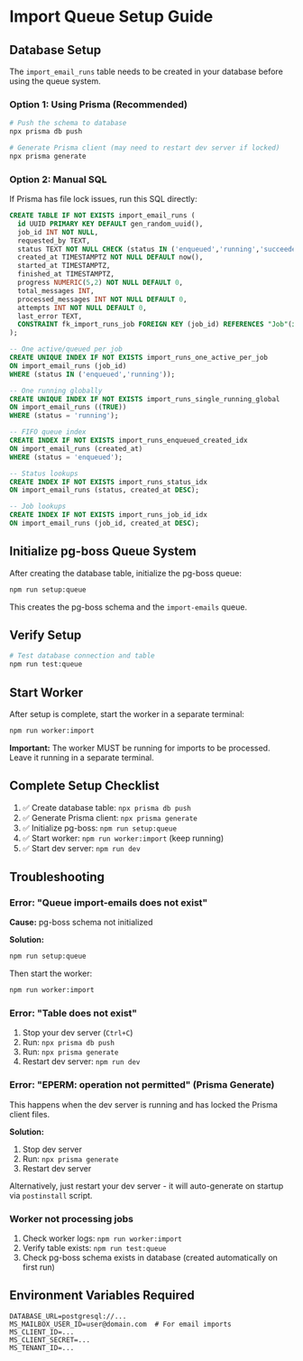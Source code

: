 # Import Queue Setup Guide

## Database Setup

The `import_email_runs` table needs to be created in your database before using the queue system.

### Option 1: Using Prisma (Recommended)

```bash
# Push the schema to database
npx prisma db push

# Generate Prisma client (may need to restart dev server if locked)
npx prisma generate
```

### Option 2: Manual SQL

If Prisma has file lock issues, run this SQL directly:

```sql
CREATE TABLE IF NOT EXISTS import_email_runs (
  id UUID PRIMARY KEY DEFAULT gen_random_uuid(),
  job_id INT NOT NULL,
  requested_by TEXT,
  status TEXT NOT NULL CHECK (status IN ('enqueued','running','succeeded','failed','canceled')),
  created_at TIMESTAMPTZ NOT NULL DEFAULT now(),
  started_at TIMESTAMPTZ,
  finished_at TIMESTAMPTZ,
  progress NUMERIC(5,2) NOT NULL DEFAULT 0,
  total_messages INT,
  processed_messages INT NOT NULL DEFAULT 0,
  attempts INT NOT NULL DEFAULT 0,
  last_error TEXT,
  CONSTRAINT fk_import_runs_job FOREIGN KEY (job_id) REFERENCES "Job"(id) ON DELETE CASCADE
);

-- One active/queued per job
CREATE UNIQUE INDEX IF NOT EXISTS import_runs_one_active_per_job
ON import_email_runs (job_id)
WHERE (status IN ('enqueued','running'));

-- One running globally
CREATE UNIQUE INDEX IF NOT EXISTS import_runs_single_running_global
ON import_email_runs ((TRUE))
WHERE (status = 'running');

-- FIFO queue index
CREATE INDEX IF NOT EXISTS import_runs_enqueued_created_idx
ON import_email_runs (created_at)
WHERE (status = 'enqueued');

-- Status lookups
CREATE INDEX IF NOT EXISTS import_runs_status_idx
ON import_email_runs (status, created_at DESC);

-- Job lookups
CREATE INDEX IF NOT EXISTS import_runs_job_id_idx
ON import_email_runs (job_id, created_at DESC);
```

## Initialize pg-boss Queue System

After creating the database table, initialize the pg-boss queue:

```bash
npm run setup:queue
```

This creates the pg-boss schema and the `import-emails` queue.

## Verify Setup

```bash
# Test database connection and table
npm run test:queue
```

## Start Worker

After setup is complete, start the worker in a separate terminal:

```bash
npm run worker:import
```

**Important:** The worker MUST be running for imports to be processed. Leave it running in a separate terminal.

## Complete Setup Checklist

1. ✅ Create database table: `npx prisma db push`
2. ✅ Generate Prisma client: `npx prisma generate`
3. ✅ Initialize pg-boss: `npm run setup:queue`
4. ✅ Start worker: `npm run worker:import` (keep running)
5. ✅ Start dev server: `npm run dev`

## Troubleshooting

### Error: "Queue import-emails does not exist"

**Cause:** pg-boss schema not initialized

**Solution:**
```bash
npm run setup:queue
```

Then start the worker:
```bash
npm run worker:import
```

### Error: "Table does not exist"

1. Stop your dev server (`Ctrl+C`)
2. Run: `npx prisma db push`
3. Run: `npx prisma generate`
4. Restart dev server: `npm run dev`

### Error: "EPERM: operation not permitted" (Prisma Generate)

This happens when the dev server is running and has locked the Prisma client files.

**Solution:**
1. Stop dev server
2. Run: `npx prisma generate`
3. Restart dev server

Alternatively, just restart your dev server - it will auto-generate on startup via `postinstall` script.

### Worker not processing jobs

1. Check worker logs: `npm run worker:import`
2. Verify table exists: `npm run test:queue`
3. Check pg-boss schema exists in database (created automatically on first run)

## Environment Variables Required

```env
DATABASE_URL=postgresql://...
MS_MAILBOX_USER_ID=user@domain.com  # For email imports
MS_CLIENT_ID=...
MS_CLIENT_SECRET=...
MS_TENANT_ID=...
```
